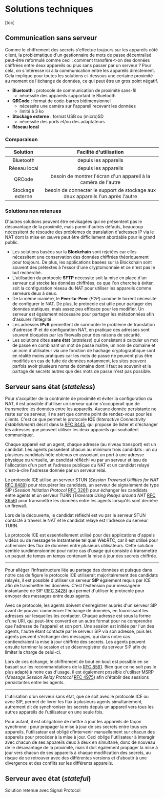 # Solutions techniques

[toc]

## Communication sans serveur

Comme le chiffrement des secrets s'effectue toujours sur les appareils côté client, la problématique d'un gestionnaire de mots de passe décentralisé peut-être reformulé comme ceci : comment transfère-t-on des données chiffrées entre deux appareils ou plus sans passer par un serveur ? Pour cela, on s'intéresse ici à la communication entre les appareils directement. Cela implique pour toutes les solutions ci-dessous une certaine proximité au moment de l'échange de données, ce qui peut être un gros point négatif.

- **Bluetooth** : protocole de communication de proximité sans-fil
    - nécessite des appareils supportant le Bluetooth
- **QRCode** : format de code-barres bidimensionnel
    - nécessite une caméra sur l'appareil recevant les données
    - limité à 3 ko
- **Stockage externe** : format USB ou (micro)SD
    - nécessite des ports et/ou des adaptateurs
- **Réseau local**

###  Comparaison

|     Solution     |                    Facilité d'utilisation                    |
| :--------------: | :----------------------------------------------------------: |
|    Bluetooth     |                     depuis les appareils                     |
|   Réseau local   |                     depuis les appareils                     |
|      QRCode      | besoin de montrer l'écran d'un appareil à la caméra de l'autre |
| Stockage externe | besoin de connecter le support de stockage aux deux appareils l'un après l'autre |

###  Solutions non retenues

D'autres solutions peuvent être envisagées qui ne présentent pas le désavantage de la proximité, mais parmi d'autres défauts, beaucoup nécessitent de résoudre des problèmes de translation d'adresses IP via le NAT dont la mise en œuvre peut être difficilement abordable pour le grand public.

*   Les solutions basées sur la **Blockchain** sont rejetées car elles nécessitent une conservation des données chiffrées théoriquement pour toujours. De plus, les applications basées sur la Blockchain sont souvent des prétextes à l'essor d'une cryptomonnaie et ce n'est pas le but recherché.
*   L'utilisation du protocole **SFTP** nécessite soit la mise en place d'un serveur qui stocke les données chiffrées, ce que l'on cherche à éviter, soit la configuration réseau du NAT pour utiliser les appareils comme serveurs deux à deux.
*   De la même manière, le **Peer-to-Peer** (*P2P*) comme le torrent nécessite de configurer le NAT. De plus, le protocole est utile pour partager des données statiques, mais assez peu efficace pour les modifier. Un serveur est également nécessaire pour partager les métadonnées afin d'assurer l'intégrité.
*   Les adresses **IPv6** permettent de surmonter le problème de translation d'adresse IP et de configuration NAT, en pratique ces adresses sont souvent bloquées par les firewalls pour des raisons de sécurité.
*   Les solutions dites **sans état** (*stateless*) qui consistent à calculer un mot de passe en combinant un mot de passe maître, un nom de domaine et un nom d'utilisateur via une fonction de hachage cryptographique sont en réalité moins pratiques car les mots de passe ne peuvent plus être modifiés en cas de fuite de données notamment, les sites peuvent parfois avoir plusieurs noms de domaine dont il faut se souvenir et le partage de secrets autres que des mots de passe n'est pas possible.

## Serveur sans état (*stateless*)

Pour s'acquitter de la contrainte de proximité et éviter la configuration du NAT, il est possible d'utiliser un serveur qui ne s'occuperait que de transmettre les données entre les appareils. Aucune donnée persistante ne reste sur ce serveur, il ne sert que comme point de rendez-vous pour les clients. C'est ce que permet le protocole **ICE** (*Interactive Connectivity Establishment*) décrit dans la [RFC 8445](https://datatracker.ietf.org/doc/html/rfc8445), qui propose de lister et d'échanger les adresses que peuvent utiliser les deux appareils qui souhaitent communiquer.

Chaque appareil est un agent, chaque adresse (au niveau transport) est un candidat. Les agents possèdent chacun au minimum trois candidats : un ou plusieurs candidats hôte obtenus en associant un port à une adresse physique ou virtuelle, un candidat réfléchi vu par un serveur et issu de l'allocation d'un port et l'adresse publique du NAT et un candidat relayé c'est-à-dire l'adresse donnée par un serveur relai.

Le protocole ICE utilise un serveur STUN (*Session Traversal Utilities for NAT* [RFC 8489](https://datatracker.ietf.org/doc/html/rfc8489)) pour récupérer les candidats, un serveur de signalement de type SIP (*Session Initiation Protocol* [RFC 3261](https://datatracker.ietf.org/doc/html/rfc3261)) pour échanger les candidats entre agents et un serveur TURN (*Traversal Using Relays around NAT* [RFC 8656](https://datatracker.ietf.org/doc/html/rfc8656)) pour transmettre les données entre les agents lorsqu'ils sont derrière un firewall.

Lors de la découverte, le candidat réfléchi est vu par le serveur STUN contacté à travers le NAT et le candidat relayé est l'adresse du serveur TURN.

Le protocole ICE est essentiellement utilisé pour des applications d'appels vidéos ou de messagerie instantanée tel quel WebRTC, car il est utilisé pour acheminer des flux de données entre plusieurs utilisateurs. Cette solution semble surdimensionnée pour notre cas d'usage qui consiste à transmettre un paquet de temps en temps contenant la mise à jour des secrets chiffrée.

---

Pour alléger l'infrastructure liée au partage des données et puisque dans notre cas de figure le protocole ICE utiliserait majoritairement des candidats relayés, il est possible d'utiliser un serveur **SIP** également requis par ICE afin de transmettre les données. C'est l'extension pour messagerie instantanée de SIP ([RFC 3428](https://datatracker.ietf.org/doc/html/rfc3428)) qui permet d'utiliser le protocole pour envoyer des messages entre deux agents.

Avec ce protocole, les agents doivent s'enregistrer auprès d'un serveur SIP avant de pouvoir commencer l'échange de données, en fournissant les adresses sur lesquelles les contacter. Chaque adresse est sous la forme d'une URI, qui peut-être converti en un autre format pour ne comprendre que l'adresse de l'appareil et son port. Une session est initiée par l'un des agents, l'autre étant contacté par le serveur SIP via son adresse, puis les agents peuvent s'échanger des messages, qui dans notre cas contiendraient la mise à jour chiffrée des secrets. Les agents peuvent ensuite terminer la session et se désenregistrer du serveur SIP afin de limiter la charge de celui-ci.

Lors de ces échange, le chiffrement de bout en bout est possible en se basant sur les recommandations de la [RFC 8591](https://datatracker.ietf.org/doc/html/rfc8591). Bien que ce ne soit pas le plus adapté à notre cas d'usage, il est également possible d'utiliser MSRP (*Message Session Relay Protocol* [RFC 4975](https://datatracker.ietf.org/doc/html/rfc4975/)) afin d'établir des sessions persistantes entre les agents.

---

L'utilisation d'un serveur sans état, que ce soit avec le protocole ICE ou avec SIP, permet de livrer les flux à plusieurs agents simultanément, autrement dit de synchroniser les secrets depuis un appareil vers tous les autres appareils de l'utilisateur en une seule fois.

Pour autant, il est obligatoire de mettre à jour les appareils de façon synchrone : pour propager la mise à jour de ses secrets entre tous ses appareils, l'utilisateur est obligé d'intervenir manuellement sur chacun des appareils pour procéder à la mise à jour. Ceci oblige l'utilisateur à interagir avec chacun de ses appareils deux à deux en simultané, donc de nouveau de le désavantage de la proximité, mais il doit également propager la mise à jour vers chacun de ses appareils à chaque modification des secrets, au risque de se retrouver avec des différentes versions et d'aboutir à une divergence et des conflits sur les différents appareils.

## Serveur avec état (*stateful*)

Solution retenue avec Signal Protocol
